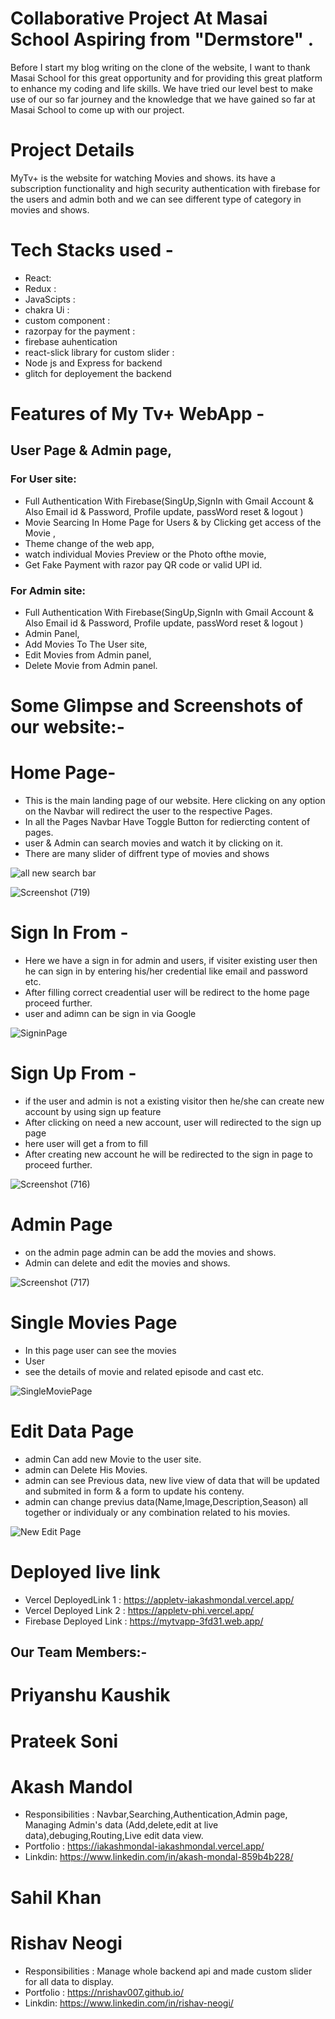 # Collaborative Project At Masai School Aspiring from "Dermstore" .
Before I start my blog writing on the clone of the website, I want to thank Masai School for this great opportunity and for providing this great platform to enhance my coding and life skills. We have tried our level best to make use of our so far journey and the knowledge that we have gained so far at Masai School to come up with our  project.

# Project Details 
MyTv+ is the website for watching Movies and shows. its have a subscription functionality and high security authentication with firebase for the users and admin both and we can see different type of category in movies and shows.

# Tech Stacks used -
- React:
- Redux :
- JavaScipts :
- chakra Ui :
- custom component :
- razorpay for the payment :
- firebase auhentication
- react-slick library for custom slider :
- Node js and Express for backend
- glitch for deployement the backend

# Features of My Tv+ WebApp -
## User Page & Admin page,
### For User site:
- Full Authentication With Firebase(SingUp,SignIn with Gmail Account & Also Email id & Password, Profile update, passWord reset & logout )
- Movie Searcing In Home Page for Users & by Clicking get access of the Movie ,
- Theme change of the web app,
- watch individual Movies Preview or the Photo ofthe movie,
- Get Fake Payment with razor pay QR code or valid UPI id.
### For Admin site:
- Full Authentication With Firebase(SingUp,SignIn with Gmail Account & Also Email id & Password, Profile update, passWord reset & logout )
- Admin Panel,
- Add Movies To The User site,
- Edit Movies from Admin panel,
- Delete Movie from Admin panel.

# Some Glimpse and Screenshots of our website:-

# Home Page-
- This is the main landing page of our website. Here clicking on any option on the Navbar will redirect the user to the respective  Pages.
- In all the Pages Navbar Have Toggle Button for rediercting content of pages.
- user & Admin can search movies and watch it by clicking on it.
- There are many slider of diffrent type of movies and shows 

![all new search bar](https://user-images.githubusercontent.com/102036593/202791355-4f220ecf-77b6-4a76-a8b2-709e19c2415d.jpg)

![Screenshot (719)](https://user-images.githubusercontent.com/105913828/201962096-8f93fd36-aea7-4d7f-ad31-18a64148dc6b.png)



# Sign In From -
- Here we have a sign in for admin and users, if visiter existing user then he can sign in by entering his/her credential like email and password etc.
- After filling correct creadential user will be redirect to the home page proceed further.
- user and adimn can be sign in via Google 

![SigninPage](https://user-images.githubusercontent.com/102036593/202557008-6c23d642-4d3a-49ff-a216-2e01f30eddc6.jpg)

# Sign Up From -
- if the user and admin is not a existing visitor then he/she can create new account by using sign up feature
- After clicking on need a new account, user will redirected to the sign up page
- here user will get a from to fill
- After creating new account he will be redirected to the sign in  page to proceed further.

![Screenshot (716)](https://user-images.githubusercontent.com/105913828/201963284-1e9c77cb-953b-429a-9085-8de12f5ef5c7.png)


# Admin  Page
- on the admin page admin can be add the movies and shows.
- Admin can delete and edit the movies and shows.

![Screenshot (717)](https://user-images.githubusercontent.com/105913828/201963374-96c80817-d167-4d10-826a-4aec572ff6b1.png)

# Single Movies  Page
- In this page user can see the movies 
- User
- see the details of movie and related episode and cast etc.

![SingleMoviePage](https://user-images.githubusercontent.com/102036593/202558076-764556ea-4357-4874-81a9-64ffd099bb22.jpg)

# Edit Data Page
- admin Can add new Movie to the user site.
- admin can Delete His Movies.
- admin can see Previous data, new live view of data that will be updated and submited in form & a form to update his conteny.
- admin can change previus data(Name,Image,Description,Season) all together or individualy or any combination related to his movies.

![New Edit Page](https://user-images.githubusercontent.com/102036593/202791683-75111405-8620-4515-bd9e-e512eaba3f0b.jpg)

# Deployed live link
- Vercel DeployedLink  1  : https://appletv-iakashmondal.vercel.app/
- Vercel Deployed Link 2 : https://appletv-phi.vercel.app/
- Firebase Deployed Link : https://mytvapp-3fd31.web.app/

## Our Team Members:-
# Priyanshu Kaushik

# Prateek Soni

# Akash Mandol
- Responsibilities : Navbar,Searching,Authentication,Admin page,
    Managing Admin's data (Add,delete,edit at live data),debuging,Routing,Live edit data view.
- Portfolio : https://iakashmondal-iakashmondal.vercel.app/
- Linkdin: https://www.linkedin.com/in/akash-mondal-859b4b228/

# Sahil Khan

# Rishav Neogi
- Responsibilities : Manage whole backend api and made custom slider for all data to display.
- Portfolio : https://nrishav007.github.io/
- Linkdin: https://www.linkedin.com/in/rishav-neogi/












